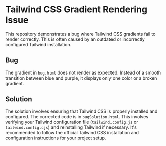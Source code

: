 # Tailwind CSS Gradient Rendering Issue

This repository demonstrates a bug where Tailwind CSS gradients fail to render correctly. This is often caused by an outdated or incorrectly configured Tailwind installation.

## Bug

The gradient in `bug.html` does not render as expected. Instead of a smooth transition between blue and purple, it displays only one color or a broken gradient.

## Solution

The solution involves ensuring that Tailwind CSS is properly installed and configured.  The corrected code is in `bugSolution.html`.  This involves verifying your Tailwind configuration file (`tailwind.config.js` or `tailwind.config.cjs`) and reinstalling Tailwind if necessary.  It's recommended to follow the official Tailwind CSS installation and configuration instructions for your project setup.